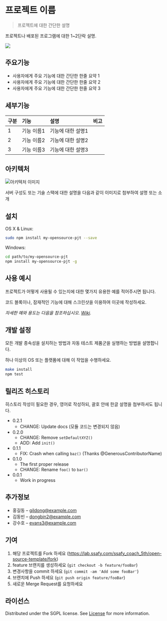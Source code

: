 # 프로젝트 이름
> 프로젝트에 대한 간단한 설명

프로젝트나 배포된 프로그램에 대한 1~2단락 설명.

![](header.png)

## 주요기능

- 사용자에게 주요 기능에 대한 간단한 한줄 요약 1
- 사용자에게 주요 기능에 대한 간단한 한줄 요약 2
- 사용자에게 주요 기능에 대한 간단한 한줄 요약 3

## 세부기능
|구분|기능|설명|비고|
|:---|:---|:---|:---|
|1|기능 이름1|기능에 대한 설명1||
|2|기능 이름2|기능에 대한 설명2||
|3|기능 이름3|기능에 대한 설명3||

## 아키텍처

![아키텍처 이미지](images/architecture.png)

서버 구성도 또는 기술 스택에 대한 설명을 다음과 같이 이미지로 첨부하여 설명 또는 소개

## 설치

OS X & Linux:

```sh
sudo npm install my-opensource-pjt --save
```

Windows:

```sh
cd path/to/my-opensource-pjt
npm install my-opensource-pjt -g
```

## 사용 예시

프로젝트가 어떻게 사용될 수 있는지에 대한 몇가지 유용한 예를 적어주시면 됩니다. 

코드 블록이나, 잠재적인 기능에 대해 스크린샷을 이용하여 이곳에 작성하세요.

_자세한 예와 용도는 다음을 참조하십시오. [Wiki][wiki]._

## 개발 설정

모든 개발 종속성을 설치하는 방법과 자동 테스트 제품군을 실행하는 방법을 설명합니다. 

하나 이상의 OS 또는 플랫폼에 대해 이 작업을 수행하세요.

```sh
make install
npm test
```

## 릴리즈 히스토리

히스토리 작성이 필요한 경우, 영어로 작성하되, 괄호 안에 한글 설명을 첨부하셔도 됩니다.

* 0.2.1
    * CHANGE: Update docs (모듈 코드는 변경되지 않음)
* 0.2.0
    * CHANGE: Remove `setDefaultXYZ()`
    * ADD: Add `init()`
* 0.1.1
    * FIX: Crash when calling `baz()` (Thanks @GenerousContributorName)
* 0.1.0
    * The first proper release
    * CHANGE: Rename `foo()` to `bar()`
* 0.0.1
    * Work in progress

## 추가정보

- 홍길동 – gildong@example.com
- 김동빈 – dongbin2@example.com
- 강수호 – evans3@example.com


## 기여

1. 해당 프로젝트를 Fork 하세요 (<https://lab.ssafy.com/ssafy_coach_5th/open-source-template/fork>)
2. feature 브랜치를 생성하세요 (`git checkout -b feature/fooBar`)
3. 변경사항을 commit 하세요 (`git commit -am 'Add some fooBar'`)
4. 브랜치에 Push 하세요 (`git push origin feature/fooBar`)
5. 새로운 Merge Request를 요청하세요

## 라이선스

Distributed under the SGPL license. See [License](LICENSE) for more information.

<!-- Markdown link & img dfn's -->
[npm-image]: https://img.shields.io/npm/v/datadog-metrics.svg?style=flat-square
[npm-url]: https://npmjs.org/package/datadog-metrics
[npm-downloads]: https://img.shields.io/npm/dm/datadog-metrics.svg?style=flat-square
[travis-image]: https://img.shields.io/travis/dbader/node-datadog-metrics/master.svg?style=flat-square
[travis-url]: https://travis-ci.org/dbader/node-datadog-metrics
[wiki]: https://lab.ssafy.com/ssafy_coach_5th/open-source-template/wikis/home
